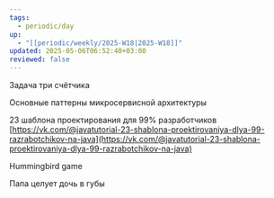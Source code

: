 ```yaml
---
tags:
  - periodic/day
up:
  - "[[periodic/weekly/2025-W18|2025-W18]]"
updated: 2025-05-06T06:52:40+03:00
reviewed: false
---
```


Задача три счётчика

Основные паттерны микросервисной архитектуры

23 шаблона проектирования для 99% разработчиков [https://vk.com/@javatutorial-23-shablona-proektirovaniya-dlya-99-razrabotchikov-na-java](https://vk.com/@javatutorial-23-shablona-proektirovaniya-dlya-99-razrabotchikov-na-java)

Hummingbird game

Папа целует дочь в губы
